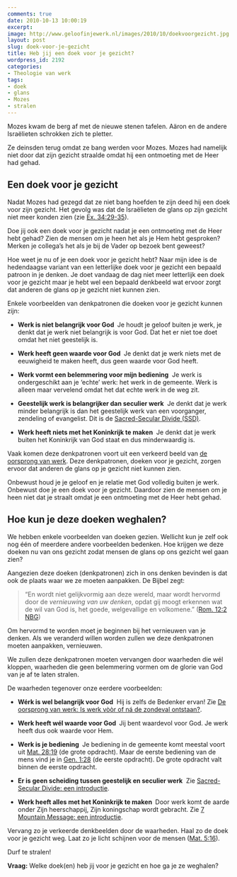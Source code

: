 ```yaml
---
comments: true
date: 2010-10-13 10:00:19
excerpt:  
image: http://www.geloofinjewerk.nl/images/2010/10/doekvoorgezicht.jpg
layout: post
slug: doek-voor-je-gezicht
title: Heb jij een doek voor je gezicht?
wordpress_id: 2192
categories:
- Theologie van werk
tags:
- doek
- glans
- Mozes
- stralen
---
```


Mozes kwam de berg af met de nieuwe stenen tafelen. Aäron en de andere Israëlieten schrokken zich te pletter.

Ze deinsden terug omdat ze bang werden voor Mozes. Mozes had namelijk niet door dat zijn gezicht straalde omdat hij een ontmoeting met de Heer had gehad.





## Een doek voor je gezicht


Nadat Mozes had gezegd dat ze niet bang hoefden te zijn deed hij een doek voor zijn gezicht. Het gevolg was dat de Israëlieten de glans op zijn gezicht niet meer konden zien (zie [Ex. 34:29-35](http://www.biblija.net/biblija.cgi?m=Ex+34:29-35&id42=0&id18=1&pos=0&l=nl&set=10)).

Doe jij ook een doek voor je gezicht nadat je een ontmoeting met de Heer hebt gehad? Zien de mensen om je heen het als je Hem hebt gesproken? Merken je collega’s het als je bij de Vader op bezoek bent geweest?

Hoe weet je nu of je een doek voor je gezicht hebt? Naar mijn idee is de hedendaagse variant van een letterlijke doek voor je gezicht een bepaald patroon in je denken. Je doet vandaag de dag niet meer letterlijk een doek voor je gezicht maar je hebt wel een bepaald denkbeeld wat ervoor zorgt dat anderen de glans op je gezicht niet kunnen zien.

Enkele voorbeelden van denkpatronen die doeken voor je gezicht kunnen zijn:



	
  * **Werk is niet belangrijk voor God **
Je houdt je geloof buiten je werk, je denkt dat je werk niet belangrijk is voor God. Dat het er niet toe doet omdat het niet geestelijk is.

	
  * **Werk heeft geen waarde voor God **
Je denkt dat je werk niets met de eeuwigheid te maken heeft, dus geen waarde voor God heeft.

	
  * **Werk vormt een belemmering voor mijn bediening**
 Je werk is ondergeschikt aan je ‘echte’ werk: het werk in de gemeente. Werk is alleen maar vervelend omdat het dat echte werk in de weg zit.

	
  * **Geestelijk werk is belangrijker dan seculier werk**
 Je denkt dat je werk minder belangrijk is dan het geestelijk werk van een voorganger, zendeling of evangelist. Dit is de [Sacred-Secular Divide (SSD)](http://www.geloofinjewerk.nl/ssd/).

	
  * **Werk heeft niets met het Koninkrijk te maken**
 Je denkt dat je werk buiten het Koninkrijk van God staat en dus minderwaardig is.



Vaak komen deze denkpatronen voort uit een verkeerd beeld van [de oorsprong van werk](http://www.geloofinjewerk.nl/2009/10/12/de-oorsprong-van-werk/). Deze denkpatronen, doeken voor je gezicht, zorgen ervoor dat anderen de glans op je gezicht niet kunnen zien.

Onbewust houd je je geloof en je relatie met God volledig buiten je werk. Onbewust doe je een doek voor je gezicht. Daardoor zien de mensen om je heen niet dat je straalt omdat je een ontmoeting met de Heer hebt gehad.



## Hoe kun je deze doeken weghalen?


We hebben enkele voorbeelden van doeken gezien. Wellicht kun je zelf ook nog één of meerdere andere voorbeelden bedenken. Hoe krijgen we deze doeken nu van ons gezicht zodat mensen de glans op ons gezicht wel gaan zien?

Aangezien deze doeken (denkpatronen) zich in ons denken bevinden is dat ook de plaats waar we ze moeten aanpakken. De Bijbel zegt:



> “En wordt niet gelijkvormig aan deze wereld, maar wordt hervormd door de _vernieuwing van uw denken_, opdat gij moogt erkennen wat de wil van God is, het goede, welgevallige en volkomene.” ([Rom. 12:2 NBG](http://www.biblija.net/biblija.cgi?m=Rom+12:2&id42=0&id16=1&pos=0&l=nl&set=10))



Om hervormd te worden moet je beginnen bij het vernieuwen van je denken. Als we veranderd willen worden zullen we deze denkpatronen moeten aanpakken, vernieuwen.

We zullen deze denkpatronen moeten vervangen door waarheden die wél kloppen, waarheden die geen belemmering vormen om de glorie van God van je af te laten stralen.

De waarheden tegenover onze eerdere voorbeelden:



	
  * **Wérk is wel belangrijk voor God**
 Hij is zelfs de Bedenker ervan! Zie [De oorsprong van werk: Is werk vòòr of ná de zondeval ontstaan?](http://www.geloofinjewerk.nl/2009/10/12/de-oorsprong-van-werk/).

	
  * **Werk heeft wél waarde voor God **
Jij bent waardevol voor God. Je werk heeft dus ook waarde voor Hem.

	
  * **Werk is je bediening **
Je bediening in de gemeente komt meestal voort uit [Mat. 28:19](http://www.biblija.net/biblija.cgi?m=Mat+28:19&id42=0&id18=1&pos=0&l=nl&set=10) (de grote opdracht). Maar de eerste bediening van de mens vind je in [Gen. 1:28](http://www.biblija.net/biblija.cgi?m=Gen+1:28&id42=0&id18=1&pos=0&l=nl&set=10) (de eerste opdracht). De grote opdracht valt binnen de eerste opdracht.

	
  * **Er is geen scheiding tussen geestelijk en seculier werk**
 Zie [Sacred-Secular Divide: een introductie](http://www.geloofinjewerk.nl/ssd/).

	
  * **Werk heeft alles met het Koninkrijk te maken **
Door werk komt de aarde onder Zijn heerschappij, Zijn koningschap wordt gebracht. Zie [7 Mountain Message: een introductie](http://www.geloofinjewerk.nl/2010/05/06/7-mountain-message-een-introductie/).



Vervang zo je verkeerde denkbeelden door de waarheden. Haal zo de doek voor je gezicht weg. Laat zo je licht schijnen voor de mensen ([Mat. 5:16](http://www.biblija.net/biblija.cgi?m=Mat+5:16&id42=0&id18=1&pos=0&l=nl&set=10)). 

Durf te stralen!

**Vraag:** Welke doek(en) heb jij voor je gezicht en hoe ga je ze weghalen?
